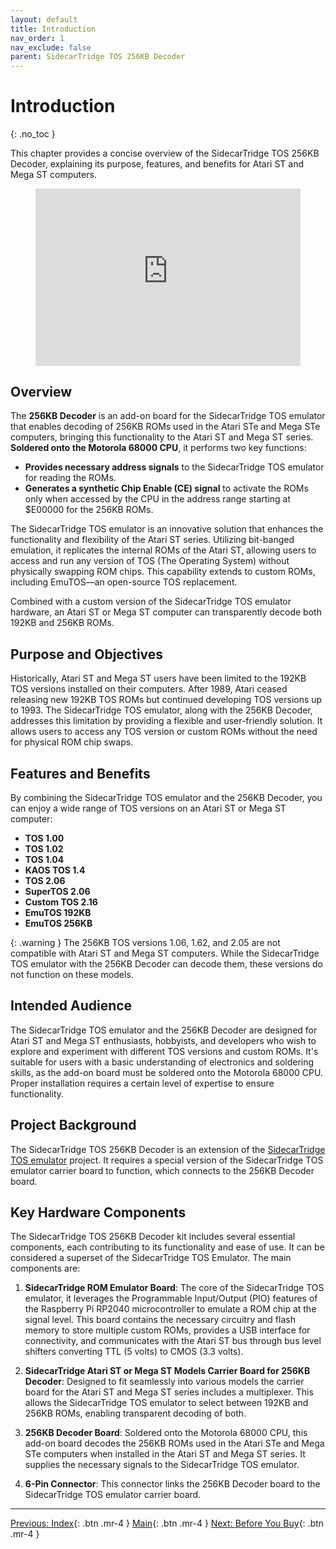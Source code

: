 ```yaml
---
layout: default
title: Introduction
nav_order: 1
nav_exclude: false
parent: SidecarTridge TOS 256KB Decoder
---
```


# Introduction
{: .no_toc }

This chapter provides a concise overview of the SidecarTridge TOS 256KB Decoder, explaining its purpose, features, and benefits for Atari ST and Mega ST computers.


<figure class="video_container" style="position: relative; padding-bottom: 56.25%; height: 0; overflow: hidden; max-width: 100%; background: #000;">
    <iframe style="position: absolute; top: 0; left: 0; width: 100%; height: 100%; border: 0;"
        src="https://www.youtube-nocookie.com/embed/xYn6r8SssYQ?iv_load_policy=3&amp;modestbranding=1&amp;playsinline=1&amp;showinfo=0&amp;rel=0&amp;enablejsapi=1;loading=lazy"
        allowfullscreen allowtransparency></iframe>
</figure>

## Overview

The **256KB Decoder** is an add-on board for the SidecarTridge TOS emulator that enables decoding of 256KB ROMs used in the Atari STe and Mega STe computers, bringing this functionality to the Atari ST and Mega ST series. **Soldered onto the Motorola 68000 CPU**, it performs two key functions:

- **Provides necessary address signals** to the SidecarTridge TOS emulator for reading the ROMs.
- **Generates a synthetic Chip Enable (CE) signal** to activate the ROMs only when accessed by the CPU in the address range starting at $E00000 for the 256KB ROMs.

The SidecarTridge TOS emulator is an innovative solution that enhances the functionality and flexibility of the Atari ST series. Utilizing bit-banged emulation, it replicates the internal ROMs of the Atari ST, allowing users to access and run any version of TOS (The Operating System) without physically swapping ROM chips. This capability extends to custom ROMs, including EmuTOS—an open-source TOS replacement.

Combined with a custom version of the SidecarTridge TOS emulator hardware, an Atari ST or Mega ST computer can transparently decode both 192KB and 256KB ROMs.

## Purpose and Objectives

Historically, Atari ST and Mega ST users have been limited to the 192KB TOS versions installed on their computers. After 1989, Atari ceased releasing new 192KB TOS ROMs but continued developing TOS versions up to 1993. The SidecarTridge TOS emulator, along with the 256KB Decoder, addresses this limitation by providing a flexible and user-friendly solution. It allows users to access any TOS version or custom ROMs without the need for physical ROM chip swaps.

## Features and Benefits

By combining the SidecarTridge TOS emulator and the 256KB Decoder, you can enjoy a wide range of TOS versions on an Atari ST or Mega ST computer:

- **TOS 1.00**
- **TOS 1.02**
- **TOS 1.04**
- **KAOS TOS 1.4**
- **TOS 2.06**
- **SuperTOS 2.06**
- **Custom TOS 2.16**
- **EmuTOS 192KB**
- **EmuTOS 256KB**

{: .warning }
The 256KB TOS versions 1.06, 1.62, and 2.05 are not compatible with Atari ST and Mega ST computers. While the SidecarTridge TOS emulator with the 256KB Decoder can decode them, these versions do not function on these models.

## Intended Audience

The SidecarTridge TOS emulator and the 256KB Decoder are designed for Atari ST and Mega ST enthusiasts, hobbyists, and developers who wish to explore and experiment with different TOS versions and custom ROMs. It's suitable for users with a basic understanding of electronics and soldering skills, as the add-on board must be soldered onto the Motorola 68000 CPU. Proper installation requires a certain level of expertise to ensure functionality.

## Project Background

The SidecarTridge TOS 256KB Decoder is an extension of the [SidecarTridge TOS emulator](/sidecartridge-tos/) project. It requires a special version of the SidecarTridge TOS emulator carrier board to function, which connects to the 256KB Decoder board.

## Key Hardware Components

The SidecarTridge TOS 256KB Decoder kit includes several essential components, each contributing to its functionality and ease of use. It can be considered a superset of the SidecarTridge TOS Emulator. The main components are:

1. **SidecarTridge ROM Emulator Board**: The core of the SidecarTridge TOS emulator, it leverages the Programmable Input/Output (PIO) features of the Raspberry Pi RP2040 microcontroller to emulate a ROM chip at the signal level. This board contains the necessary circuitry and flash memory to store multiple custom ROMs, provides a USB interface for connectivity, and communicates with the Atari ST bus through bus level shifters converting TTL (5 volts) to CMOS (3.3 volts).

2. **SidecarTridge Atari ST or Mega ST Models Carrier Board for 256KB Decoder**: Designed to fit seamlessly into various models the carrier board for the Atari ST and Mega ST series includes a multiplexer. This allows the SidecarTridge TOS emulator to select between 192KB and 256KB ROMs, enabling transparent decoding of both.

3. **256KB Decoder Board**: Soldered onto the Motorola 68000 CPU, this add-on board decodes the 256KB ROMs used in the Atari STe and Mega STe computers when installed in the Atari ST and Mega ST series. It supplies the necessary signals to the SidecarTridge TOS emulator.

4. **6-Pin Connector**: This connector links the 256KB Decoder board to the SidecarTridge TOS emulator carrier board.

---

[Previous: Index](/sidecartridge-tos-256kb-decoder/){: .btn .mr-4 }
[Main](/sidecartridge-tos-256kb-decoder/){: .btn .mr-4 }
[Next: Before You Buy](/sidecartridge-tos-256kb-decoder/before-buy/){: .btn .mr-4 }
